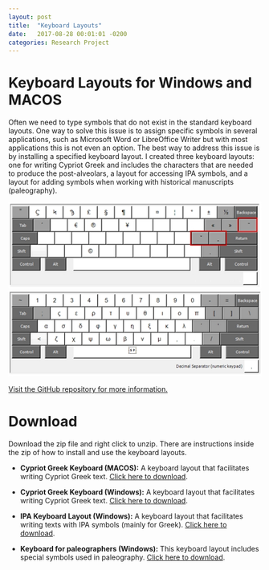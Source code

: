 ```yaml
---
layout: post
title:  "Keyboard Layouts"
date:   2017-08-28 00:01:01 -0200
categories: Research Project
---
```

# Keyboard Layouts for Windows and MACOS
Often we need to type symbols that do not exist in the standard keyboard layouts. One way to solve this issue is to assign specific symbols in several applications, such as Microsoft Word or LibreOffice Writer but with most applications this is not even an option. The best way to address this issue is by installing a specified keyboard layout. I created three keyboard layouts: one for writing Cypriot Greek and includes the characters that are needed to produce the post-alveolars,  a layout for accessing IPA symbols, and a layout for adding symbols when working with historical manuscripts (paleography).

![CG1](https://github.com/themistocleous/Keyboard_Layouts/raw/master/CG1.jpg)
![CG2](https://github.com/themistocleous/Keyboard_Layouts/raw/master/CG2.jpg)

[Visit the GitHub repository for more information.](https://github.com/themistocleous/Keyboard_Layouts)
# Download
Download the zip file and right click to unzip. There are instructions inside the zip of how to install and use the keyboard layouts.


- **Cypriot Greek Keyboard (MACOS):** A keyboard layout that facilitates writing Cypriot Greek text. [Click here to download](https://github.com/themistocleous/Keyboard_Layouts/raw/master/CypriotGreek_MAC.zip).

- **Cypriot Greek Keyboard (Windows):** A keyboard layout that facilitates writing Cypriot Greek text. [Click here to download](https://github.com/themistocleous/Keyboard_Layouts/raw/master/CypriotGreekMonotonic.zip).

- **IPA Keyboard Layout (Windows):** A keyboard layout that facilitates writing texts with IPA symbols (mainly for Greek). [Click here to download](https://github.com/themistocleous/Keyboard_Layouts/blob/master/KeyboardLayout_IPAGreek.zip).

- **Keyboard for paleographers (Windows):** This keyboard layout includes special symbols used in paleography. [Click here to download](https://github.com/themistocleous/Keyboard_Layouts/blob/master/KeyboardLayout_Paleographic.zip).
